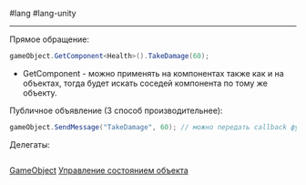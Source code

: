 #lang #lang-unity

---
Прямое обращение:  
```csharp
gameObject.GetComponent<Health>().TakeDamage(60);
```
- GetComponent - можно применять на компонентах также как и на объектах, тогда будет искать соседей компонента по тому же объекту.

 Публичное объявление (3 способ производительнее):
```csharp
gameObject.SendMessage("TakeDamage", 60); // можно передать callback функцию для ответа
```

Делегаты:
```csharp

```

[GameObject](2.%20Frameworks/C-sharp%20-%20Unity/2.%20ОБЪЕКТЫ%20И%20КОМПОНЕНТЫ/GameObject.md)
[Управление состоянием объекта](2.%20Frameworks/C-sharp%20-%20Unity/2.%20ОБЪЕКТЫ%20И%20КОМПОНЕНТЫ/Управление%20состоянием%20объекта.md)
